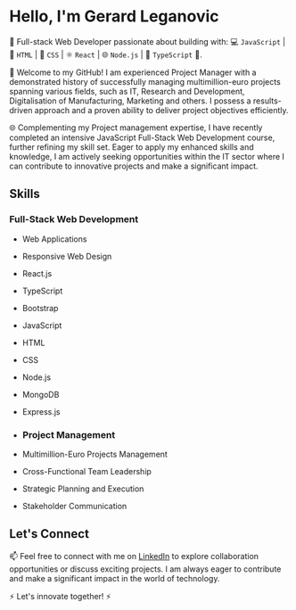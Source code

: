 # Hello, I'm Gerard Leganovic

🚀 Full-stack Web Developer passionate about building with: 💻 `JavaScript` | 🔧 `HTML` | 🎨 `CSS` | ⚛️ `React` | 🌐 `Node.js` | 📘 `TypeScript` 🚀.

👋 Welcome to my GitHub! I am experienced Project Manager with a demonstrated history of successfully managing multimillion-euro projects spanning various fields, such as IT, Research and Development, Digitalisation of Manufacturing, Marketing and others. I possess a results-driven approach and a proven ability to deliver project objectives efficiently. 

🌐 Complementing my Project management expertise, I have recently completed an intensive JavaScript Full-Stack Web Development course, further refining my skill set. Eager to apply my enhanced skills and knowledge, I am actively seeking opportunities within the IT sector where I can contribute to innovative projects and make a significant impact.

## Skills

### Full-Stack Web Development
- Web Applications
- Responsive Web Design
- React.js
- TypeScript
- Bootstrap
- JavaScript
- HTML
- CSS
- Node.js
- MongoDB
- Express.js

- ### Project Management
- Multimillion-Euro Projects Management
- Cross-Functional Team Leadership
- Strategic Planning and Execution
- Stakeholder Communication

## Let's Connect

📫 Feel free to connect with me on [LinkedIn](https://www.linkedin.com/in/gerardleganovic/) to explore collaboration opportunities or discuss exciting projects. I am always eager to contribute and make a significant impact in the world of technology.

⚡ Let's innovate together! ⚡
